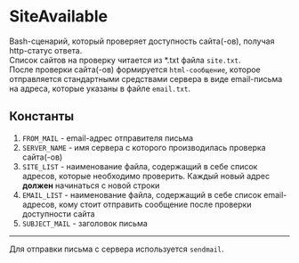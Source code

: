 # SiteAvailable

Bash-сценарий, который проверяет доступность сайта(-ов), получая http-статус ответа.   
Список сайтов на проверку читается из \*.txt файла `site.txt`.  
После проверки сайта(-ов) формируется `html-сообщение`, которое отправляется стандартными средствами сервера в виде email-письма на адреса, которые указаны в файле `email.txt`.

## Константы

1. `FROM_MAIL` - email-адрес отправителя письма
2. `SERVER_NAME` - имя сервера с которого производилась проверка сайта(-ов)
3. `SITE_LIST` - наименование файла, содержащий в себе список адресов, которые необходимо проверить. Каждый новый адрес **должен** начинаться с новой строки
4. `EMAIL_LIST` - наименование файла, содержащий в себе список email-адресов, кому стоит отправить сообщение после проверки доступности сайта
5. `SUBJECT_MAIL` - заголовок письма

___

Для отправки письма с сервера используется `sendmail`.
